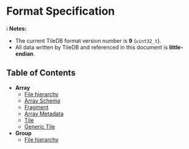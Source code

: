 # Format Specification


:information_source: **Notes:**  
- The current TileDB format version number is **9** (`uint32_t`).
- All data written by TileDB and referenced in this document is **little-endian**. 

## Table of Contents

* **Array**
   * [File hierarchy](./array_file_hierarchy.md)
   * [Array Schema](./array_schema.md)
   * [Fragment](./fragment.md)
   * [Array Metadata](./array_metadata.md)
   * [Tile](./tile.md)
   * [Generic Tile](./generic_tile.md)
* **Group**
   * [File hierarchy](./group_file_hierarchy.md)
